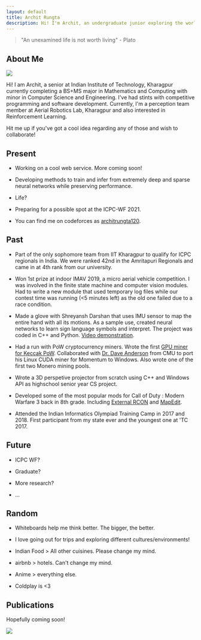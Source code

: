 ```yaml
---
layout: default
title: Archit Rungta
description: Hi! I'm Archit, an undergraduate junior exploring the world of computer science.
---
```


> "An unexamined life is not worth living" - Plato

## About Me

<img class="profile-picture" src="archit.jpg">

Hi! I am Archit, a senior at Indian Institute of Technology, Kharagpur currently completing a BS+MS major in Mathematics and Computing with minor in Computer Science and Engineering. I've had stints with competitive programming and software development.  Currently, I'm a perception team member at Aerial Robotics Lab, Kharagpur and also interested in Reinforcement Learning. 

Hit me up if you've got a cool idea regarding any of those and wish to collaborate!

## Present

* Working on a cool web service. More coming soon!

* Developing methods to train and infer from extremely deep and sparse neural networks while preserving performance. 

* Life?

* Preparing for a possible spot at the ICPC-WF 2021.

* You can find me on codeforces as [architrungta120](https://codeforces.com/profile/architrungta120).

## Past

* Part of the only sophomore team from IIT Kharagpur to qualify for ICPC regionals in India. We were ranked 42nd in the Amritapuri Regionals and came in at 4th rank from our university.

* Won 1st prize at indoor IMAV 2019, a micro aerial vehicle competition. I was involved in the finite state machine and computer vision modules. Had to write a new module that used temporary log files while our contest time was running (<5 minutes left) as the old one failed due to a race condition.

* Made a glove with Shreyansh Darshan that uses IMU sensor to map the entire hand with all its motions. As a sample use, created neural networks to learn sign language symbols and interpret. The project was coded in C++ and Python.  [Video demonstration](https://youtu.be/Rl1C584UrW0).

* Had a run with PoW cryptocurrency miners. Wrote the first [GPU miner for Keccak PoW](https://bitcointalk.org/index.php?topic=453573.0). Collaborated with [Dr. Dave Anderson](https://www.cs.cmu.edu/~dga/) from CMU to port his Linux CUDA miner for Momentum to Windows. Also wrote one of the first two Monero mining pools. 

* Wrote a 3D perspetive projector from scratch using C++ and Windows API as highschool senior year CS project. 

* Developed some of the most popular mods for Call of Duty : Modern Warfare 3 back in 8th grade. Including [External RCON](https://www.itsmods.com/forum/Thread-Release-BigBrotherBot-External-Rcon-0-5-Chat-viewer-0-2-beta.html) and [MapEdit](https://www.itsmods.com/forum/Thread-Release-MapEdit-for-MW3-1-4.html).

* Attended the Indian Informatics Olympiad Training Camp in 2017 and 2018. First participant from my state ever and the youngest one at 'TC 2017. 

## Future

* ICPC WF? 

* Graduate?

* More research?

* ...

## Random

* Whiteboards help me think better. The bigger, the better. 

* I love going out for trips and exploring different cultures/environments!

* Indian Food > All other cuisines. Please change my mind. 

* airbnb > hotels. Can't change my mind.

* Anime > everything else. 

* Coldplay is <3 

## Publications

Hopefully coming soon!

<img src="https://imgs.xkcd.com/comics/machine_learning_2x.png">



